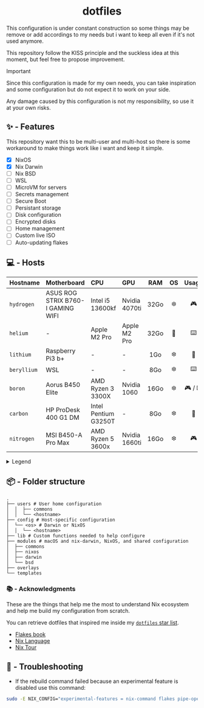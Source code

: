 <div align="center">
  <h1> dotfiles </h1>
</div>

This configuration is under constant construction so some things may be remove or add accordings to my needs but i want to keep all even if it's not used anymore.

This repository follow the KISS principle and the suckless idea at this moment, but feel free to propose improvement.

> [!IMPORTANT]
> Since this configuration is made for my own needs, you can take inspiration and some configuration but do not expect it to work on your side.
>
> Any damage caused by this configuration is not my responsibility, so use it at your own risks.

## ✨️ - Features

This repository want this to be multi-user and multi-host so there is some workaround to make things work like i want and keep it simple.

- [x] NixOS
- [x] Nix Darwin
- [ ] Nix BSD
- [ ] WSL
- [ ] MicroVM for servers
- [ ] Secrets management
- [ ] Secure Boot
- [ ] Persistant storage
- [ ] Disk configuration
- [ ] Encrypted disks
- [ ] Home management
- [ ] Custom live ISO
- [ ] Auto-updating flakes

## 💻 - Hosts

|  Hostname    | Motherboard                       | CPU                  | GPU               | RAM  | OS  | Usage    | Status |
| :----------- | :-------------------------------- | :------------------- | :---------------- | :--: | :-: | :------: | :----: |
|  `hydrogen`  | ASUS ROG STRIX B760-I GAMING WIFI | Intel i5 13600kf     | Nvidia 4070ti     | 32Go | ❄️  | 🎮️      | 🟢️     |
|  `helium`    | -                                 | Apple M2 Pro         | Apple M2 Pro      | 32Go | 🍎️  | ⌨️      | 🟢️     |
|  `lithium`   | Raspberry Pi3 b+                  | -                    | -                 | 1Go  | ❄️  | 🧨️      | 🟠     |
|  `beryllium` | WSL                               | -                    | -                 | 8Go  | ❄️  | ⌨️      | 🟢️     |
|  `boron`     | Aorus B450 Elite                  | AMD Ryzen 3 3300X    | Nvidia 1060       | 16Go | ❄️  | 🎮️ / ⌨️ | 🔴     |
|  `carbon`    | HP ProDesk 400 G1 DM              | Intel Pentium G3250T | -                 | 8Go  | ❄️  | 💾️      | 🔴     |
|  `nitrogen`  | MSI B450-A Pro Max                | AMD Ryzen 5 3600x    | Nvidia 1660ti     | 16Go | ❄️  | 🎮️      | 🔴     |

<details>
  <summary>Legend</summary>

- 🎮️ : Gaming
- 💾️ : Server
- ☁️ : Virtual Machime
- ⌨️ : Coding
- 🧨️ : Testing purpose
- 🎭️ : Dual Boot
- ❄️ : NixOS
- 🍎️ : MacOS
- 👹️ : FreeBSD with [NixBSD](https://github.com/nixos-bsd/nixbsd)
</details>

## 📦 - Folder structure

```
.
├── users # User home configuration
│  │  ├── commons
│  │  └── <hostname>
├── config # Host-specific configuration
│  └── <os> # Darwin or NixOS
│  │  └── <hostname>
├── lib # Custom functions needed to help configure
├── modules # macOS and nix-darwin, NixOS, and shared configuration
│  ├── commons
│  ├── nixos
│  ├── darwin
│  └── bsd
├── overlays
└── templates
```

### 📚️ - Acknowledgments

These are the things that help me the most to understand Nix ecosystem and help me build my configuration from scratch.

You can retrieve dotfiles that inspired me inside my [`dotfiles` star list](https://github.com/stars/Cosmeak/lists/useful-dotfiles).

- [Flakes book](https://nixos-and-flakes.thiscute.world/)
- [Nix Language](https://nix.dev/)
- [Nix Tour](https://nixcloud.io/tour/?id=introduction/nix)

## 🐛 - Troubleshooting

- If the rebuild command failed because an experimental feature is disabled use this command:
```sh
sudo -E NIX_CONFIG="experimental-features = nix-command flakes pipe-operators" nixos-rebuild switch --flake .
```
